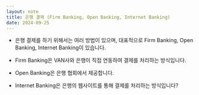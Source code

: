 ```yaml
---
layout: note
title: 은행 결제 (Firm Banking, Open Banking, Internet Banking)
date: 2024-09-25
---
```





- 은행 결제를 하기 위해서는 여러 방법이 있으며, 대표적으로 Firm Banking, Open Banking, Internet Banking이 있습니다.

- Firm Banking은 VAN사와 은행이 직접 연동하여 결제를 처리하는 방식입니다.
- Open Banking은 은행 협회에서 제공합니다.
- Internet Banking은 은행의 웹사이트를 통해 결제를 처리하는 방식입니다?




